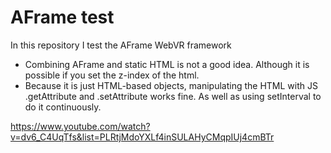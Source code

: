 # AFrame test

In this repository I test the AFrame WebVR framework

* Combining AFrame and static HTML is not a good idea. Although it is possible if you set the z-index of the html.
* Because it is just HTML-based objects, manipulating the HTML with JS .getAttribute and .setAttribute works fine. As well as using setInterval to do it continuously.



https://www.youtube.com/watch?v=dv6_C4UqTfs&list=PLRtjMdoYXLf4inSULAHyCMqpIUj4cmBTr